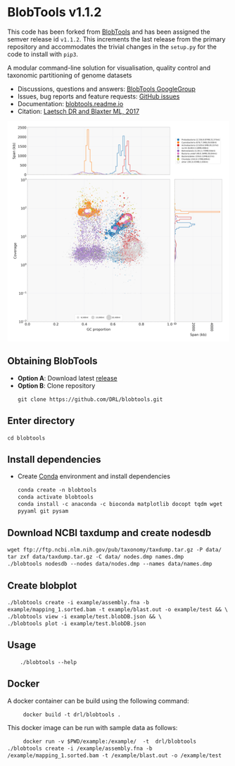 BlobTools v1.1.2
===============================

This code has been forked from [BlobTools](https://github.com/DRL/blobtools) and has been assigned the semver
release id `v1.1.2`. This increments the last release from the primary repository and accommodates the trivial
changes in the `setup.py` for the code to install with `pip3`.

A modular command-line solution for visualisation, quality control and taxonomic partitioning of genome datasets

- Discussions, questions and answers: [BlobTools GoogleGroup](https://groups.google.com/forum/#!forum/blobtools)
- Issues, bug reports and feature requests: [GitHub issues](https://github.com/DRL/blobtools/issues)
- Documentation: [blobtools.readme.io](https://blobtools.readme.io)
- Citation: [Laetsch DR and Blaxter ML, 2017](https://f1000research.com/articles/6-1287/v1)

![](https://github.com/DRL/blobtools/blob/master/example/blobplot.png)

Obtaining BlobTools
------------
- **Option A**: Download latest [release](https://github.com/DRL/blobtools/releases/latest)
- **Option B**: Clone repository
  ```
  git clone https://github.com/DRL/blobtools.git
  ```

Enter directory
------------
  ```
  cd blobtools
  ```

Install dependencies
------------
- Create [Conda](https://conda.io/en/latest/miniconda.html) environment and install dependencies

  ```
  conda create -n blobtools
  conda activate blobtools
  conda install -c anaconda -c bioconda matplotlib docopt tqdm wget pyyaml git pysam
  ```
  
Download NCBI taxdump and create nodesdb
------------
  ```
  wget ftp://ftp.ncbi.nlm.nih.gov/pub/taxonomy/taxdump.tar.gz -P data/
  tar zxf data/taxdump.tar.gz -C data/ nodes.dmp names.dmp
  ./blobtools nodesdb --nodes data/nodes.dmp --names data/names.dmp
  ```

Create blobplot
------------
  ```
  ./blobtools create -i example/assembly.fna -b example/mapping_1.sorted.bam -t example/blast.out -o example/test && \
  ./blobtools view -i example/test.blobDB.json && \
  ./blobtools plot -i example/test.blobDB.json
  ```
Usage
-----
```
    ./blobtools --help
```

Docker
------

A docker container can be build using the following command:
```
     docker build -t drl/blobtools .
```
This docker image can be run with sample data as follows:
```
     docker run -v $PWD/example:/example/  -t  drl/blobtools ./blobtools create -i /example/assembly.fna -b /example/mapping_1.sorted.bam -t /example/blast.out -o /example/test
```
